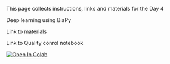 This page collects instructions, links and materials for the Day 4

Deep learning using BiaPy

Link to materials

Link to Quality conrol notebook

[![Open In Colab](https://colab.research.google.com/assets/colab-badge.svg)](https://colab.research.google.com/github/Image-Analysis-Hub/Pasteur-BioImage-Analysis-Course-2025/blob/BiaPy_joanna/ECI/Day_4_materials/Quality_control_notebook.ipynb)

